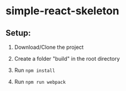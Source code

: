 # simple-react-skeleton
Setup:
------

1. Download/Clone the project

2. Create a folder "build" in the root directory

3. Run ```npm install```

4. Run ```npm run webpack```
